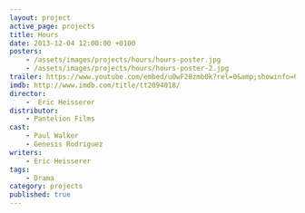 ```yaml
---
layout: project
active_page: projects
title: Hours
date: 2013-12-04 12:00:00 +0100
posters:
    - /assets/images/projects/hours/hours-poster.jpg
    - /assets/images/projects/hours/hours-poster-2.jpg
trailer: https://www.youtube.com/embed/u0wF20zmb0k?rel=0&amp;showinfo=0
imdb: http://www.imdb.com/title/tt2094018/
director:
    -  Eric Heisserer
distributor:
    - Pantelion Films
cast:
    - Paul Walker
    - Genesis Rodriguez
writers:
    - Eric Heisserer
tags:
    - Drama
category: projects
published: true
---
```

